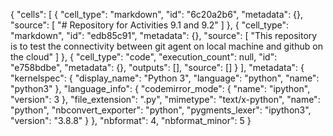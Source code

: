 {
 "cells": [
  {
   "cell_type": "markdown",
   "id": "6c20a2b6",
   "metadata": {},
   "source": [
    "# Repository for Activities 9.1 and 9.2"
   ]
  },
  {
   "cell_type": "markdown",
   "id": "edb85c91",
   "metadata": {},
   "source": [
    "This repository is to test the connectivity between git agent on local machine and github on the cloud"
   ]
  },
  {
   "cell_type": "code",
   "execution_count": null,
   "id": "e758bdbe",
   "metadata": {},
   "outputs": [],
   "source": []
  }
 ],
 "metadata": {
  "kernelspec": {
   "display_name": "Python 3",
   "language": "python",
   "name": "python3"
  },
  "language_info": {
   "codemirror_mode": {
    "name": "ipython",
    "version": 3
   },
   "file_extension": ".py",
   "mimetype": "text/x-python",
   "name": "python",
   "nbconvert_exporter": "python",
   "pygments_lexer": "ipython3",
   "version": "3.8.8"
  }
 },
 "nbformat": 4,
 "nbformat_minor": 5
}

